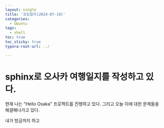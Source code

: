```yaml
---
layout: single
title: '코딩일지(2024-07-19)'
categories:
  - Ubuntu
tags:
  - shell
toc: true
toc_sticky: true
typora-root-url: ../

---
```








# sphinx로 오사카 여행일지를 작성하고 있다.

현재 나는 "Hello Osaka" 프로젝트를 진행하고 있다. 그리고 오늘 이에 대한 문제들을 해결해나가고 있다.

내가 방금까지 하고 
